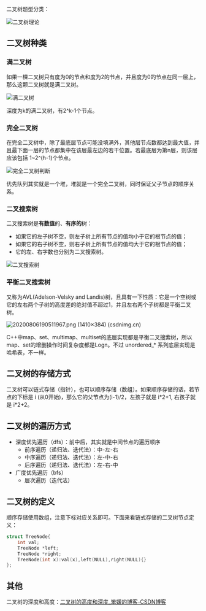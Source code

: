 二叉树题型分类：

![二叉树理论](https://img-blog.csdnimg.cn/20210219190809451.png)

## 二叉树种类

### 满二叉树

如果一棵二叉树只有度为0的节点和度为2的节点，并且度为0的节点在同一层上，那么这颗二叉树就是满二叉树。

![满二叉树](https://img-blog.csdnimg.cn/20200806185805576.png)

深度为k的满二叉树，有2^k-1个节点。

### 完全二叉树

在完全二叉树中，除了最底层节点可能没填满外，其他层节点数都达到最大值，并且最下面一层的节点都集中在该层最左边的若干位置。若最底层为第n层，则该层应该包括 1~2^(h-1)个节点。

![完全二叉树判断](https://img-blog.csdnimg.cn/20200920221638903.png)

优先队列其实就是一个堆，堆就是一个完全二叉树，同时保证父子节点的顺序关系。

### 二叉搜索树

二叉搜索树是**有数值**的、**有序的**树：

- 如果它的左子树不空，则左子树上所有节点的值均小于它的根节点的值；
- 如果它的右子树不空，则右子树上所有节点的值均大于它的根节点的值；
- 它的左、右字数也分别为二叉搜索树。

![二叉搜索树](https://img-blog.csdnimg.cn/20200806190304693.png)

### 平衡二叉搜索树

又称为AVL(Adelson-Velsky and Landis)树，且具有一下性质：它是一个空树或它的左右两个子树的高度差的绝对值不超过1，并且左右两个子树都是平衡二叉树。

![20200806190511967.png (1410×384) (csdnimg.cn)](https://img-blog.csdnimg.cn/20200806190511967.png)

C++中map、set、multimap、multiset的底层实现都是平衡二叉搜索树，所以map、set的增删操作时间复杂度都是Logn。不过 unordered_* 系列底层实现是哈希表，不一样。



## 二叉树的存储方式

二叉树可以链式存储（指针），也可以顺序存储（数组）。如果顺序存储的话，若节点的下标是 i (从0开始)，那么它的父节点为(i-1)/2，左孩子就是 i\*2+1, 右孩子就是 i\*2+2。



## 二叉树的遍历方式

- 深度优先遍历（dfs）：前中后，其实就是中间节点的遍历顺序
  - 前序遍历（递归法、迭代法）：中-左-右
  - 中序遍历（递归法、迭代法）：左-中-右
  - 后序遍历（递归法、迭代法）：左-右-中
- 广度优先遍历（bfs）
  - 层次遍历（迭代法）



## 二叉树的定义

顺序存储使用数组，注意下标对应关系即可。下面来看链式存储的二叉树节点定义：

```c++
struct TreeNode{
    int val;
    TreeNode *left;
    TreeNode *right;
    TreeNode(int x):val(x),left(NULL),right(NULL){}
};
```



## 其他

二叉树的深度和高度：[二叉树的高度和深度_笨媛的博客-CSDN博客](https://blog.csdn.net/qq_45302622/article/details/103973286)


